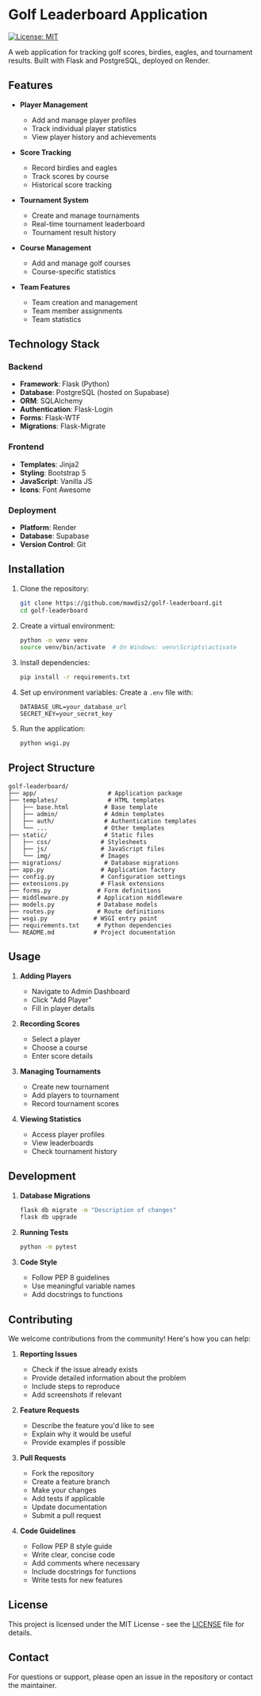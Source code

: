 # Golf Leaderboard Application

[![License: MIT](https://img.shields.io/badge/License-MIT-yellow.svg)](https://opensource.org/licenses/MIT)

A web application for tracking golf scores, birdies, eagles, and tournament results. Built with Flask and PostgreSQL, deployed on Render.

## Features

- **Player Management**
  - Add and manage player profiles
  - Track individual player statistics
  - View player history and achievements

- **Score Tracking**
  - Record birdies and eagles
  - Track scores by course
  - Historical score tracking

- **Tournament System**
  - Create and manage tournaments
  - Real-time tournament leaderboard
  - Tournament result history

- **Course Management**
  - Add and manage golf courses
  - Course-specific statistics

- **Team Features**
  - Team creation and management
  - Team member assignments
  - Team statistics

## Technology Stack

### Backend
- **Framework**: Flask (Python)
- **Database**: PostgreSQL (hosted on Supabase)
- **ORM**: SQLAlchemy
- **Authentication**: Flask-Login
- **Forms**: Flask-WTF
- **Migrations**: Flask-Migrate

### Frontend
- **Templates**: Jinja2
- **Styling**: Bootstrap 5
- **JavaScript**: Vanilla JS
- **Icons**: Font Awesome

### Deployment
- **Platform**: Render
- **Database**: Supabase
- **Version Control**: Git

## Installation

1. Clone the repository:
   ```bash
   git clone https://github.com/mawdis2/golf-leaderboard.git
   cd golf-leaderboard
   ```

2. Create a virtual environment:
   ```bash
   python -m venv venv
   source venv/bin/activate  # On Windows: venv\Scripts\activate
   ```

3. Install dependencies:
   ```bash
   pip install -r requirements.txt
   ```

4. Set up environment variables:
   Create a `.env` file with:
   ```
   DATABASE_URL=your_database_url
   SECRET_KEY=your_secret_key
   ```

5. Run the application:
   ```bash
   python wsgi.py
   ```

## Project Structure

```
golf-leaderboard/
├── app/                    # Application package
├── templates/              # HTML templates
│   ├── base.html          # Base template
│   ├── admin/             # Admin templates
│   ├── auth/              # Authentication templates
│   └── ...                # Other templates
├── static/                # Static files
│   ├── css/              # Stylesheets
│   ├── js/               # JavaScript files
│   └── img/              # Images
├── migrations/            # Database migrations
├── app.py                # Application factory
├── config.py             # Configuration settings
├── extensions.py         # Flask extensions
├── forms.py             # Form definitions
├── middleware.py        # Application middleware
├── models.py            # Database models
├── routes.py            # Route definitions
├── wsgi.py             # WSGI entry point
├── requirements.txt     # Python dependencies
└── README.md           # Project documentation
```

## Usage

1. **Adding Players**
   - Navigate to Admin Dashboard
   - Click "Add Player"
   - Fill in player details

2. **Recording Scores**
   - Select a player
   - Choose a course
   - Enter score details

3. **Managing Tournaments**
   - Create new tournament
   - Add players to tournament
   - Record tournament scores

4. **Viewing Statistics**
   - Access player profiles
   - View leaderboards
   - Check tournament history

## Development

1. **Database Migrations**
   ```bash
   flask db migrate -m "Description of changes"
   flask db upgrade
   ```

2. **Running Tests**
   ```bash
   python -m pytest
   ```

3. **Code Style**
   - Follow PEP 8 guidelines
   - Use meaningful variable names
   - Add docstrings to functions

## Contributing

We welcome contributions from the community! Here's how you can help:

1. **Reporting Issues**
   - Check if the issue already exists
   - Provide detailed information about the problem
   - Include steps to reproduce
   - Add screenshots if relevant

2. **Feature Requests**
   - Describe the feature you'd like to see
   - Explain why it would be useful
   - Provide examples if possible

3. **Pull Requests**
   - Fork the repository
   - Create a feature branch
   - Make your changes
   - Add tests if applicable
   - Update documentation
   - Submit a pull request

4. **Code Guidelines**
   - Follow PEP 8 style guide
   - Write clear, concise code
   - Add comments where necessary
   - Include docstrings for functions
   - Write tests for new features

## License

This project is licensed under the MIT License - see the [LICENSE](LICENSE) file for details.

## Contact

For questions or support, please open an issue in the repository or contact the maintainer. 